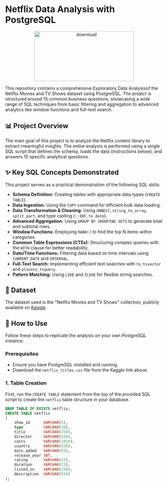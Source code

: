 # Netflix Data Analysis with PostgreSQL
<div align="center">
  <img width="318" height="159" alt="download" src="https://github.com/user-attachments/assets/678ba5ea-de14-4a14-9a39-2c3e9f04eee9" />
</div>

This repository contains a comprehensive Exploratory Data Analysisof the Netflix Movies and TV Shows dataset using PostgreSQL. The project is structured around 15 common business questions, showcasing a wide range of SQL techniques from basic filtering and aggregation to advanced analytics like window functions and full-text search.

## 📊 Project Overview

The main goal of this project is to analyze the Netflix content library to extract meaningful insights. The entire analysis is performed using a single SQL script that defines the schema, loads the data (instructions below), and answers 15 specific analytical questions.

## ✨ Key SQL Concepts Demonstrated

This project serves as a practical demonstration of the following SQL skills:

-   **Schema Definition:** Creating tables with appropriate data types (`CREATE TABLE`).
-   **Data Ingestion:** Using the `COPY` command for efficient bulk data loading.
-   **Data Transformation & Cleaning:** Using `UNNEST`, `string_to_array`, `split_part`, and type casting (`::INT`, `to_date`).
-   **Advanced Aggregation:** Using `GROUP BY GROUPING SETS` to generate total and subtotal rows.
-   **Window Functions:** Employing `RANK()` to find the top N items within categories.
-   **Common Table Expressions (CTEs):** Structuring complex queries with the `WITH` clause for better readability.
-   **Date/Time Functions:** Filtering data based on time intervals using `CURRENT_DATE` and `INTERVAL`.
-   **Full-Text Search:** Implementing efficient text searches with `to_tsvector` and `plainto_tsquery`.
-   **Pattern Matching:** Using `LIKE` and `ILIKE` for flexible string searches.

## 💾 Dataset

The dataset used is the "Netflix Movies and TV Shows" collection, publicly available on [Kaggle](https://www.kaggle.com/datasets/shivamb/netflix-shows).

## 🚀 How to Use

Follow these steps to replicate the analysis on your own PostgreSQL instance.

### Prerequisites

-   Ensure you have PostgreSQL installed and running.
-   Download the `netflix_titles.csv` file from the Kaggle link above.

### 1. Table Creation

First, run the `CREATE TABLE` statement from the top of the provided SQL script to create the `netflix` table structure in your database.

```sql
DROP TABLE IF EXISTS netflix;
CREATE TABLE netflix
(
    show_id      VARCHAR(5),
    type         VARCHAR(10),
    title        VARCHAR(250),
    director     VARCHAR(550),
    casts        VARCHAR(1050),
    country      VARCHAR(550),
    date_added   VARCHAR(55),
    release_year INT,
    rating       VARCHAR(15),
    duration     VARCHAR(15),
    listed_in    VARCHAR(250),
    description  VARCHAR(550)
);
